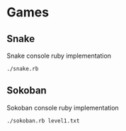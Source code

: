# Games

## Snake

Snake console ruby implementation

```
./snake.rb
```

## Sokoban

Sokoban console ruby implementation

```
./sokoban.rb level1.txt
```
